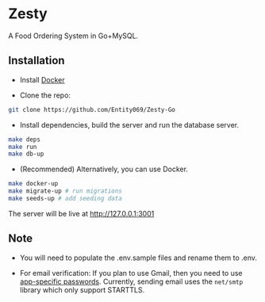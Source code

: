 # Zesty

A Food Ordering System in Go+MySQL.

## Installation

- Install [Docker](https://www.docker.com/)

- Clone the repo:

```bash
git clone https://github.com/Entity069/Zesty-Go
```

- Install dependencies, build the server and run the database server.
```bash
make deps
make run
make db-up
```

- (Recommended) Alternatively, you can use Docker.
```bash
make docker-up
make migrate-up # run migrations
make seeds-up # add seeding data
```

The server will be live at http://127.0.0.1:3001

## Note
- You will need to populate the .env.sample files and rename them to .env.

- For email verification: If you plan to use Gmail, then you need to use [app-specific passwords](https://support.google.com/accounts/answer/185833?hl=en). Currently, sending email uses the `net/smtp` library which only support STARTTLS.
